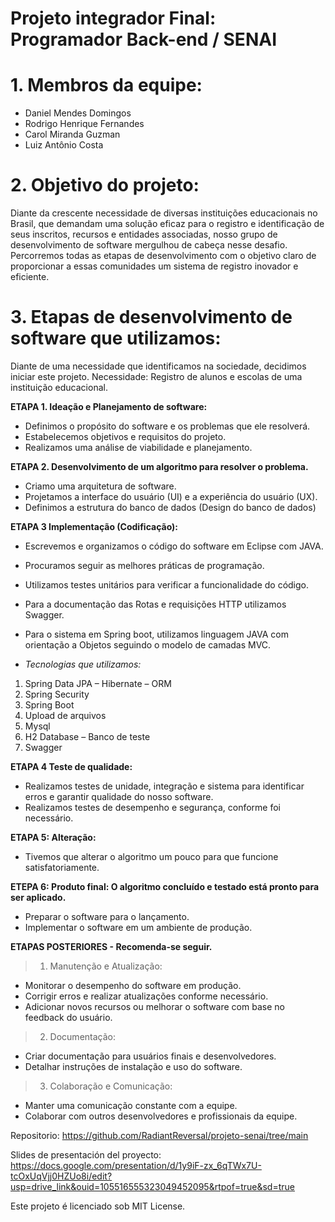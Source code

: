 # Projeto integrador Final: Programador Back-end / SENAI

# 1. Membros da equipe:

- Daniel Mendes Domingos
- Rodrigo Henrique Fernandes
- Carol Miranda Guzman
- Luiz Antônio Costa

# 2. Objetivo do projeto:

Diante da crescente necessidade de diversas instituições educacionais no Brasil, que demandam uma solução eficaz para o
registro e identificação de seus inscritos, recursos e entidades associadas, nosso grupo de desenvolvimento de software
mergulhou de cabeça nesse desafio. Percorremos todas as etapas de desenvolvimento com o objetivo claro de proporcionar a
essas comunidades um sistema de registro inovador e eficiente.

# 3. Etapas de desenvolvimento de software que utilizamos:

Diante de uma necessidade que identificamos na sociedade, decidimos iniciar este projeto.
Necessidade: Registro de alunos e escolas de uma instituição educacional.

__ETAPA 1. Ideação e Planejamento de software:__

- Definimos o propósito do software e os problemas que ele resolverá.
- Estabelecemos objetivos e requisitos do projeto.
- Realizamos uma análise de viabilidade e planejamento.

__ETAPA 2. Desenvolvimento de um algoritmo para resolver o problema.__

- Criamo uma arquitetura de software.
- Projetamos a interface do usuário (UI) e a experiência do usuário (UX).
- Definimos a estrutura do banco de dados (Design do banco de dados)

__ETAPA 3 Implementação (Codificação):__

- Escrevemos e organizamos o código do software em Eclipse com JAVA.
- Procuramos seguir as melhores práticas de programação.
- Utilizamos testes unitários para verificar a funcionalidade do código.
- Para a documentação das Rotas e requisições HTTP utilizamos Swagger.
- Para o sistema em Spring boot, utilizamos linguagem JAVA com orientação a Objetos seguindo o modelo de camadas MVC.

- _Tecnologias que utilizamos:_

1. Spring Data JPA – Hibernate – ORM
2. Spring Security
3. Spring Boot
4. Upload de arquivos
5. Mysql
6. H2 Database – Banco de teste
7. Swagger

__ETAPA 4 Teste de qualidade:__

- Realizamos testes de unidade, integração e sistema para identificar erros e garantir qualidade do nosso software.
- Realizamos testes de desempenho e segurança, conforme foi necessário.

__ETAPA 5: Alteração:__

- Tivemos que alterar o algoritmo um pouco para que funcione satisfatoriamente.

__ETEPA 6: Produto final: O algoritmo concluído e testado está pronto para ser aplicado.__

- Preparar o software para o lançamento.
- Implementar o software em um ambiente de produção.

__ETAPAS POSTERIORES - Recomenda-se seguir.__

> 1. Manutenção e Atualização:

- Monitorar o desempenho do software em produção.
- Corrigir erros e realizar atualizações conforme necessário.
- Adicionar novos recursos ou melhorar o software com base no feedback do usuário.

> 2. Documentação:

- Criar documentação para usuários finais e desenvolvedores.
- Detalhar instruções de instalação e uso do software.

> 3. Colaboração e Comunicação:

- Manter uma comunicação constante com a equipe.
- Colaborar com outros desenvolvedores e profissionais da equipe.

Repositorio: https://github.com/RadiantReversal/projeto-senai/tree/main

Slides de presentación del proyecto:
https://docs.google.com/presentation/d/1y9iF-zx_6qTWx7U-tcOxUqVjj0HZUo8i/edit?usp=drive_link&ouid=105516555323049452095&rtpof=true&sd=true

Este projeto é licenciado sob MIT License.
